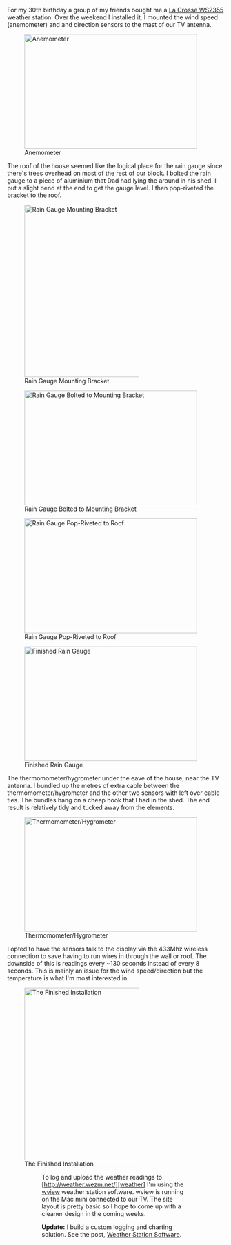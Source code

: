 For my 30th birthday a group of my friends bought me a [La Crosse
WS2355][WS2355] weather station. Over the weekend I installed it.
I mounted the wind speed
(anemometer) and and direction sensors to the mast of our TV antenna.

<figure>
  <a href="/images/2010/09/_MG_9070.jpg" rel="prettyPhoto[weather]"><img src="/images/2010/09/_MG_9070-small.jpg" width="400" height="266" alt="Anemometer" /></a>
  <figcaption>Anemometer</figcaption>
</figure>

The roof of the house seemed like the logical place for the rain gauge since
there's trees overhead on most of the rest of our block. I bolted the rain
gauge to a piece of aluminium that Dad had lying the around in his shed. I put
a slight bend at the end to get the gauge level. I then pop-riveted the bracket
to the roof.

<figure>
  <a href="/images/2010/09/_MG_9066.jpg" rel="prettyPhoto[weather]"><img src="/images/2010/09/_MG_9066-small.jpg" width="266" height="400" alt="Rain Gauge Mounting Bracket" /></a>
  <figcaption>Rain Gauge Mounting Bracket</figcaption>
</figure>

<figure>
  <a href="/images/2010/09/_MG_9067.jpg" rel="prettyPhoto[weather]"><img src="/images/2010/09/_MG_9067-small.jpg" width="400" height="266" alt="Rain Gauge Bolted to Mounting Bracket" /></a>
  <figcaption>Rain Gauge Bolted to Mounting Bracket</figcaption>
</figure>

<figure>
  <a href="/images/2010/09/_MG_9068.jpg" rel="prettyPhoto[weather]"><img src="/images/2010/09/_MG_9068-small.jpg" width="400" height="266" alt="Rain Gauge Pop-Riveted to Roof" /></a>
  <figcaption>Rain Gauge Pop-Riveted to Roof</figcaption>
</figure>

<figure>
  <a href="/images/2010/09/_MG_9069.jpg" rel="prettyPhoto[weather]"><img src="/images/2010/09/_MG_9069-small.jpg" width="400" height="266" alt="Finished Rain Gauge" /></a>
  <figcaption>Finished Rain Gauge</figcaption>
</figure>

The thermomometer/hygrometer under the eave of the house, near the TV
antenna. I bundled up the metres of extra cable between the
thermomometer/hygrometer and the other two sensors with left over cable ties.
The bundles hang on a cheap hook that I had in the shed. The end result is
relatively tidy and tucked away from the elements.

<figure>
  <a href="/images/2010/09/_MG_9081.jpg" rel="prettyPhoto[weather]"><img src="/images/2010/09/_MG_9081-small.jpg" width="400" height="266" alt="Thermomometer/Hygrometer" /></a>
  <figcaption>Thermomometer/Hygrometer</figcaption>
</figure>

I opted to have the sensors talk to the display via the 433Mhz wireless
connection to save having to run wires in through the wall or roof. The
downside of this is readings every ~130 seconds instead of every 8 seconds.
This is mainly an issue for the wind speed/direction but the temperature is
what I'm most interested in.

<figure>
  <a href="/images/2010/09/_IM_9078-9080.jpg" rel="prettyPhoto[weather]"><img src="/images/2010/09/_IM_9078-9080-small.jpg" width="266" height="400" alt="The Finished Installation" /></a>
  <figcaption>The Finished Installation</figcaption>
<figure>

To log and upload the weather readings to [http://weather.wezm.net/][weather]
I'm using the [wview][wview] weather station software. wview is running on the
Mac mini connected to our TV. The site layout is pretty basic so I hope to come
up with a cleaner design in the coming weeks.

**Update:** I build a custom logging and charting solution. See the post,
[Weather Station Software][software].

[software]: /technical/2010/09/weather-station-software/
[WS2355]: http://www.lacrossetechnology.com.au/shop2/product_info.php?cPath=21&products_id=93
[wview]: http://www.wviewweather.com/
[weather]: http://weather.wezm.net/
